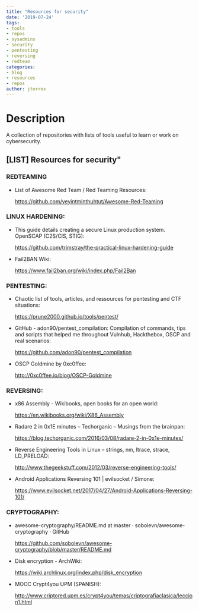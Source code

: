 ```yaml
---
title: "Resources for security"
date: '2019-07-24'
tags:
- tools
- repos
- sysadmins
- security
- pentesting
- reversing
- redteam
categories:
- blog
- resources
- repos
author: jtorrex
---
```


# Description

A collection of repositories with lists of tools useful to learn or work on cybersecurity.

## [LIST] Resources for security"

### REDTEAMING

* List of Awesome Red Team / Red Teaming Resources:

    <https://github.com/yeyintminthuhtut/Awesome-Red-Teaming>

### LINUX HARDENING:

* This guide details creating a secure Linux production system. OpenSCAP (C2S/CIS, STIG):

    <https://github.com/trimstray/the-practical-linux-hardening-guide>

* Fail2BAN Wiki:

    <https://www.fail2ban.org/wiki/index.php/Fail2Ban>

### PENTESTING:

* Chaotic list of tools, articles, and ressources for pentesting and CTF situations:

    <https://prune2000.github.io/tools/pentest/>

* GitHub - adon90/pentest_compilation: Compilation of commands, tips and scripts that helped me throughout Vulnhub, Hackthebox, OSCP and real scenarios:

    <https://github.com/adon90/pentest_compilation>

* OSCP Goldmine by 0xc0ffee:

    <http://0xc0ffee.io/blog/OSCP-Goldmine>

### REVERSING:

* x86 Assembly - Wikibooks, open books for an open world:

    <https://en.wikibooks.org/wiki/X86_Assembly>

* Radare 2 in 0x1E minutes – Techorganic – Musings from the brainpan:

    <https://blog.techorganic.com/2016/03/08/radare-2-in-0x1e-minutes/>

* Reverse Engineering Tools in Linux – strings, nm, ltrace, strace, LD_PRELOAD:

    <http://www.thegeekstuff.com/2012/03/reverse-engineering-tools/>

* Android Applications Reversing 101 | evilsocket / Simone:

    <https://www.evilsocket.net/2017/04/27/Android-Applications-Reversing-101/>

### CRYPTOGRAPHY:

* awesome-cryptography/README.md at master · sobolevn/awesome-cryptography · GitHub

    <https://github.com/sobolevn/awesome-cryptography/blob/master/README.md>

* Disk encryption - ArchWiki:

    <https://wiki.archlinux.org/index.php/disk_encryption>

* MOOC Crypt4you UPM (SPANISH):

    <http://www.criptored.upm.es/crypt4you/temas/criptografiaclasica/leccion1.html>
